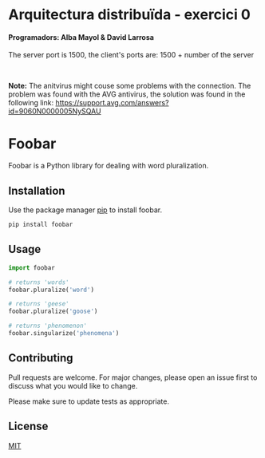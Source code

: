
# Arquitectura distribuïda - exercici 0

#### Programadors: Alba Mayol & David Larrosa


The server port is 1500, the client's ports are: 1500 + number of the server

<br><p><b>Note:</b> The anitvirus might couse some problems with the connection. The problem was found with the AVG antivirus, the solution was found in the following link: https://support.avg.com/answers?id=9060N0000005NySQAU</p>



# Foobar

Foobar is a Python library for dealing with word pluralization.

## Installation

Use the package manager [pip](https://pip.pypa.io/en/stable/) to install foobar.

```bash
pip install foobar
```

## Usage

```python
import foobar

# returns 'words'
foobar.pluralize('word')

# returns 'geese'
foobar.pluralize('goose')

# returns 'phenomenon'
foobar.singularize('phenomena')
```

## Contributing

Pull requests are welcome. For major changes, please open an issue first
to discuss what you would like to change.

Please make sure to update tests as appropriate.

## License

[MIT](https://choosealicense.com/licenses/mit/)